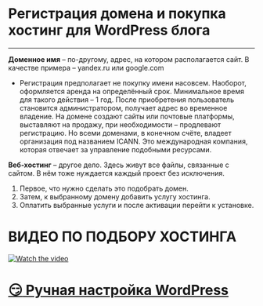 # Регистрация домена и покупка хостинг для WordPress блога
____

**Доменное имя** – по-другому, адрес, на котором располагается сайт. В качестве примера – yandex.ru или google.com

- Регистрация предполагает не покупку имени насовсем. Наоборот, оформляется аренда на определённый срок. 
Минимальное время для такого действия – 1 год. После приобретения пользователь становится администратором, получает адрес во временное владение. 
На домене создают сайты или почтовые платформы, выставляют на продажу, при необходимости – продлевают регистрацию. 
Но всеми доменами, в конечном счёте, владеет организация под названием ICANN. Это международная компания, которая отвечает за управление подобными ресурсами.

**Веб-хостинг** – другое дело. Здесь живут все файлы, связанные с сайтом. В нём тоже нуждается каждый проект без исключения.

1. Первое, что нужно сделать это подобрать домен.
2. Затем, к выбранному домену добавить услугу хостинга.
3. Оплатить выбранные услуги и после активации перейти к установке.

# ВИДЕО ПО ПОДБОРУ ХОСТИНГА
[![Watch the video](https://postium.ru/wp-content/uploads/2018/12/kartinka-na-video-dlya-youtube-kak-sdelat-696x392.jpg)](https://www.youtube.com/watch?v=NXuLgaDUCDU)

# [:smirk: Ручная настройка WordPress](https://help.reg.ru/hc/ru/articles/4408047042577/#2?rlink=reflink-5680445)
